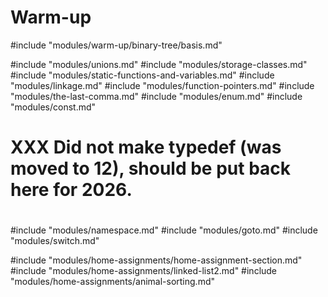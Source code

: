 # Warm-up
#include "modules/warm-up/binary-tree/basis.md"

#include "modules/unions.md"
#include "modules/storage-classes.md"
#include "modules/static-functions-and-variables.md"
#include "modules/linkage.md"
#include "modules/function-pointers.md"
#include "modules/the-last-comma.md"
#include "modules/enum.md"
#include "modules/const.md"
#
# XXX Did not make typedef (was moved to 12), should be put back here for 2026.
#

#include "modules/namespace.md"
#include "modules/goto.md"
#include "modules/switch.md"

#include "modules/home-assignments/home-assignment-section.md"
#include "modules/home-assignments/linked-list2.md"
#include "modules/home-assignments/animal-sorting.md"
